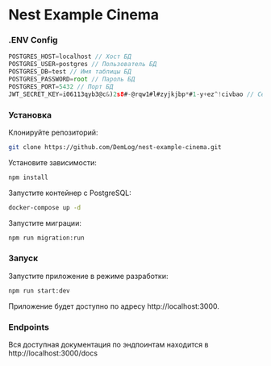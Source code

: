 # Nest Example Cinema

### .ENV Config
```javascript
POSTGRES_HOST=localhost // Хост БД
POSTGRES_USER=postgres // Пользователь БД
POSTGRES_DB=test // Имя таблицы БД
POSTGRES_PASSWORD=root // Пароль БД
POSTGRES_PORT=5432 // Порт БД
JWT_SECRET_KEY=i06113qyb3@c&)2s8#-@rqw1#l#zyjkjbp*#1-y+ez^!civbao // Секретный ключ для JWT
```

### Установка

Клонируйте репозиторий:

```bash
git clone https://github.com/DemLog/nest-example-cinema.git
```

Установите зависимости:
```bash
npm install
```

Запустите контейнер с PostgreSQL:

```bash
docker-compose up -d
```

Запустите миграции:

```bash
npm run migration:run
```


### Запуск

Запустите приложение в режиме разработки:

```bash
npm run start:dev
```

Приложение будет доступно по адресу http://localhost:3000.

### Endpoints

Вся доступная документация по эндпоинтам находится в http://localhost:3000/docs
